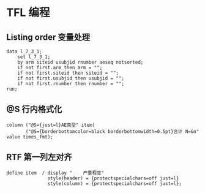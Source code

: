 # TFL 编程

## Listing order 变量处理

```sas
data l_7_3_1;
    set l_7_3_1;
    by arm siteid usubjid rnumber aeseq notsorted;
    if not first.arm then arm = "";
    if not first.siteid then siteid = "";
    if not first.usubjid then usubjid = "";
    if not first.rnumber then rnumber = "";
run;
```

## @S 行内格式化

```sas
column ("@S={just=l}AE类型" item)
       ("@S={borderbottomcolor=black borderbottomwidth=0.5pt}合计 N=&n" value times_fmt);
```

## RTF 第一列左对齐

```sas
define item  / display "    严重程度"
               style(header) = {protectspecialchars=off just=l}
               style(column) = {protectspecialchars=off just=l};
```
